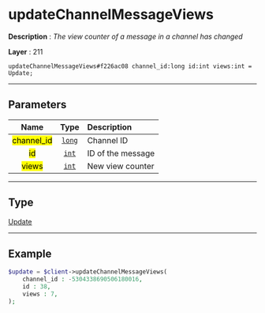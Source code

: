 # updateChannelMessageViews

**Description** : *The view counter of a message in a channel has changed*

**Layer** : 211

```tl
updateChannelMessageViews#f226ac08 channel_id:long id:int views:int = Update;
```

---

## Parameters

| Name | Type | Description |
| :---: | :---: | :--- |
| <mark>channel_id</mark> | [`long`](type/long) | Channel ID |
| <mark>id</mark> | [`int`](type/int) | ID of the message |
| <mark>views</mark> | [`int`](type/int) | New view counter |

---

## Type

[Update](type/Update)

---

## Example

```php
$update = $client->updateChannelMessageViews(
	channel_id : -5304338690506180016,
	id : 38,
	views : 7,
);
```